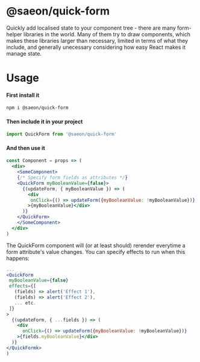 # @saeon/quick-form
Quickly add localised state to your component tree - there are many form-helper libraries in the world. Many of them try to draw components, which makes these libraries larger than necessary, limited in terms of what they include, and generally unecessary considering how easy React makes it manage state.

# Usage

#### First install it
```sh
npm i @saeon/quick-form
```

#### Then include it in your project
```js
import QuickForm from '@saeon/quick-form'
```

#### And then use it

```jsx
const Component = props => (
  <div>
    <SomeComponent>
    {/* Specify form fields as attributes */}
    <QuickForm myBooleanValue={false}>
      {(updateForm, { myBooleanValue }) => (
        <div
         onClick={() => updateForm({myBooleanValue: !myBooleanValue})}
        >{myBooleanValue}</div>
      )}
    </QuickForm>
    </SomeComponent>
  </div>
)
```

The QuickForm component will (or at least should) rerender everytime a form attribute's value changes. You can specify effects to run when this happens:

```jsx
...
<QuickForm
 myBooleanValue={false}
 effects={[
   (fields) => alert('Effect 1'),
   (fields) => alert('Effect 2'),
   ... etc.
 ]}
>
  {(updateForm, { ...fields }) => (
    <div
      onClick={() => updateForm({myBooleanValue: !myBooleanValue})}
    >{fields.myBooleanValue}</div>
  )}
</QuickFormk>
)
```